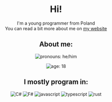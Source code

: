 <div align="center">

  # Hi!
  I'm a young programmer from Poland<br>
  You can read a bit more about me on [my website](https://ketok.xyz)

  ## About me:
  ![pronouns: he/him](https://img.shields.io/badge/he/him-1D1C20?style=for-the-badge&labelColor=2A7BDE&label=pronouns)

  ![age: 18](https://img.shields.io/badge/18-1D1C20?style=for-the-badge&labelColor=2A7BDE&label=age)

  ## I mostly program in:
  ![C#](https://img.shields.io/badge/C%23-1D1C20?style=for-the-badge&logo=csharp&labelColor=512BD4&logoColor=white)
  ![F#](https://img.shields.io/badge/F%23-1D1C20?style=for-the-badge&logo=fsharp&labelColor=378BBA&logoColor=white)
  ![javascript](https://img.shields.io/badge/javascript-1D1C20?style=for-the-badge&logo=javascript&labelColor=F7DF1E&logoColor=1D1C20)
  ![typescript](https://img.shields.io/badge/typescript-1D1C20?style=for-the-badge&logo=typescript&labelColor=3178C6&logoColor=white)
  ![rust](https://img.shields.io/badge/rust-1D1C20?style=for-the-badge&logo=rust&labelColor=CE412B&logoColor=white)
  
</div>
